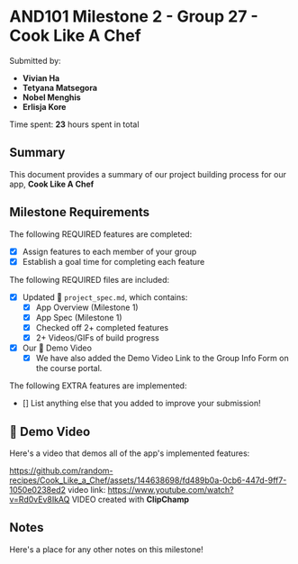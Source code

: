 <!-- (This is a comment) INSTRUCTIONS: Go through this page and fill out any **bolded** entries with their correct values.-->

# AND101 Milestone 2 - **Group 27 - Cook Like A Chef**

Submitted by:
- **Vivian Ha**
- **Tetyana Matsegora**
- **Nobel Menghis**
- **Erlisja Kore**

Time spent: **23** hours spent in total

## Summary

This document provides a summary of our project building process for our app, **Cook Like A Chef**

## Milestone Requirements

<!-- Please be sure to change the [ ] to [x] for any features you completed.  If a feature is not checked [x], you might miss the points for that item! -->

The following REQUIRED features are completed:

- [x] Assign features to each member of your group
- [x] Establish a goal time for completing each feature

The following REQUIRED files are included:

- [X] Updated 📄 `project_spec.md`, which contains:
  - [X] App Overview (Milestone 1)
  - [X] App Spec (Milestone 1)
  - [X] Checked off 2+ completed features
  - [X] 2+ Videos/GIFs of build progress

- [x] Our 🎥 Demo Video
  - [x] We have also added the Demo Video Link to the Group Info Form on the course portal.

The following EXTRA features are implemented:

- [] List anything else that you added to improve your submission!

## 🎥 Demo Video

Here's a video that demos all of the app's implemented features:

https://github.com/random-recipes/Cook_Like_a_Chef/assets/144638698/fd489b0a-0cb6-447d-9ff7-1050e0238ed2
video link: https://www.youtube.com/watch?v=Rd0vEv8IkAQ
VIDEO created with **ClipChamp**

## Notes

Here's a place for any other notes on this milestone!
